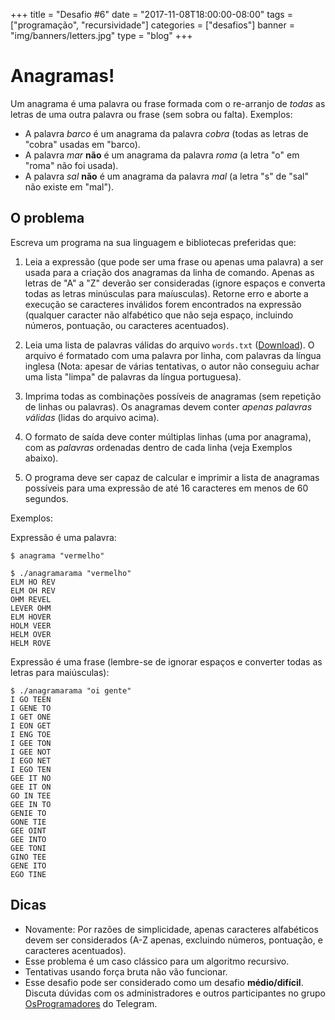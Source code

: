 +++
title = "Desafio #6"
date = "2017-11-08T18:00:00-08:00"
tags = ["programação", "recursividade"]
categories = ["desafios"]
banner = "img/banners/letters.jpg"
type = "blog"
+++

# Anagramas!

Um anagrama é uma palavra ou frase formada com o re-arranjo de *todas* as letras de uma outra palavra ou frase (sem sobra ou falta). Exemplos:

* A palavra *barco* é um anagrama da palavra *cobra* (todas as letras de "cobra" usadas em "barco).
* A palavra *mar* **não** é um anagrama da palavra *roma* (a letra "o" em "roma" não foi usada).
* A palavra *sal* **não** é um anagrama da palavra *mal* (a letra "s" de "sal" não existe em "mal").

## O problema

Escreva um programa na sua linguagem e bibliotecas preferidas que:

1. Leia a expressão (que pode ser uma frase ou apenas uma palavra) a ser usada para a criação dos anagramas da linha de comando. Apenas as letras de "A" a "Z" deverão ser consideradas (ignore espaços e converta todas as letras minúsculas para maíusculas). Retorne erro e aborte a execução se caracteres inválidos forem encontrados na expressão (qualquer caracter não alfabético que não seja espaço, incluindo números, pontuação, ou caracteres acentuados).

2. Leia uma lista de palavras válidas do arquivo `words.txt` ([Download](https://osprogramadores.com/desafios/d06/words.txt)). O arquivo é formatado com uma palavra por linha, com palavras da língua inglesa (Nota: apesar de várias tentativas, o autor não conseguiu achar uma lista "limpa" de palavras da língua portuguesa).

3. Imprima todas as combinações possíveis de anagramas (sem repetição de linhas ou palavras). Os anagramas devem conter *apenas palavras válidas* (lidas do arquivo acima).

4. O formato de saída deve conter múltiplas linhas (uma por anagrama), com as *palavras* ordenadas dentro de cada linha (veja Exemplos abaixo).

5. O programa deve ser capaz de calcular e imprimir a lista de anagramas possíveis para uma expressão de até 16 caracteres em menos de 60 segundos.

Exemplos:

Expressão é uma palavra:

```
$ anagrama "vermelho"

$ ./anagramarama "vermelho"
ELM HO REV
ELM OH REV
OHM REVEL
LEVER OHM
ELM HOVER
HOLM VEER
HELM OVER
HELM ROVE
```

Expressão é uma frase (lembre-se de ignorar espaços e converter todas as letras para maiúsculas):

```
$ ./anagramarama "oi gente"
I GO TEEN
I GENE TO
I GET ONE
I EON GET
I ENG TOE
I GEE TON
I GEE NOT
I EGO NET
I EGO TEN
GEE IT NO
GEE IT ON
GO IN TEE
GEE IN TO
GENIE TO
GONE TIE
GEE OINT
GEE INTO
GEE TONI
GINO TEE
GENE ITO
EGO TINE
```

## Dicas

* Novamente: Por razões de simplicidade, apenas caracteres alfabéticos devem ser considerados (A-Z apenas, excluindo números, pontuação, e caracteres acentuados).
* Esse problema é um caso clássico para um algoritmo recursivo.
* Tentativas usando força bruta não vão funcionar.
* Esse desafio pode ser considerado como um desafio **médio/difícil**. Discuta dúvidas com os administradores e outros participantes no grupo [OsProgramadores](https://t.me/OsProgramadores) do Telegram.

